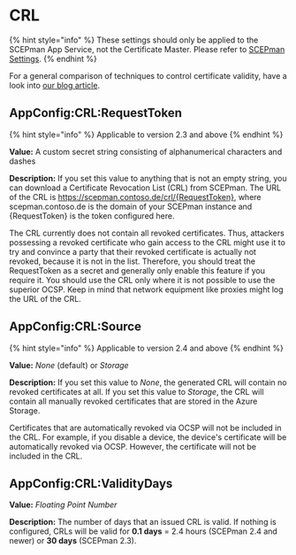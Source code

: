 # CRL

{% hint style="info" %}
These settings should only be applied to the SCEPman App Service, not the Certificate Master. Please refer to [SCEPman Settings](./).
{% endhint %}

For a general comparison of techniques to control certificate validity, have a look into [our blog article](https://www.glueckkanja.com/blog/products/2023/05/certificate-revocation-en/).

## AppConfig:CRL:RequestToken

{% hint style="info" %}
Applicable to version 2.3 and above
{% endhint %}

**Value:** A custom secret string consisting of alphanumerical characters and dashes

**Description:** If you set this value to anything that is not an empty string, you can download a Certificate Revocation List (CRL) from SCEPman. The URL of the CRL is https://scepman.contoso.de/crl/{RequestToken}, where scepman.contoso.de is the domain of your SCEPman instance and {RequestToken} is the token configured here.

The CRL currently does not contain all revoked certificates. Thus, attackers possessing a revoked certificate who gain access to the CRL might use it to try and convince a party that their revoked certificate is actually not revoked, because it is not in the list. Therefore, you should treat the RequestToken as a secret and generally only enable this feature if you require it. You should use the CRL only where it is not possible to use the superior OCSP. Keep in mind that network equipment like proxies might log the URL of the CRL.

## AppConfig:CRL:Source

{% hint style="info" %}
Applicable to version 2.4 and above
{% endhint %}

**Value:** _None_ (default) or _Storage_

**Description:** If you set this value to _None_, the generated CRL will contain no revoked certificates at all. If you set this value to _Storage_, the CRL will contain all manually revoked certificates that are stored in the Azure Storage.

Certificates that are automatically revoked via OCSP will not be included in the CRL. For example, if you disable a device, the device's certificate will be automatically revoked via OCSP. However, the certificate will not be included in the CRL.

## AppConfig:CRL:ValidityDays

**Value:** _Floating Point Number_

**Description:** The number of days that an issued CRL is valid. If nothing is configured, CRLs will be valid for **0.1 days** = 2.4 hours (SCEPman 2.4 and newer) or **30 days** (SCEPman 2.3).
